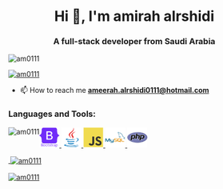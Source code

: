 <h1 align="center">Hi 👋, I'm amirah alrshidi</h1>
<h3 align="center">A full-stack developer from Saudi Arabia</h3>

<p align="left"> <img src="https://komarev.com/ghpvc/?username=am0111&label=Profile%20views&color=0e75b6&style=flat" alt="am0111" /> </p>

<p align="left"> <a href="https://github.com/ryo-ma/github-profile-trophy"><img src="https://github-profile-trophy.vercel.app/?username=am0111" alt="am0111" /></a> </p>


- 📫 How to reach me **ameerah.alrshidi0111@hotmail.com**


<h3 align="left">Languages and Tools:</h3>

<p><img align="left" src="https://github-readme-stats.vercel.app/api/top-langs?username=am0111&show_icons=true&locale=en&layout=compact" alt="am0111" /></p>
<p align="left"> <a href="https://getbootstrap.com" target="_blank" rel="noreferrer"> <img src="https://raw.githubusercontent.com/devicons/devicon/master/icons/bootstrap/bootstrap-plain-wordmark.svg" alt="bootstrap" width="40" height="40"/> </a> <a href="https://www.java.com" target="_blank" rel="noreferrer"> <img src="https://raw.githubusercontent.com/devicons/devicon/master/icons/java/java-original.svg" alt="java" width="40" height="40"/> </a> <a href="https://developer.mozilla.org/en-US/docs/Web/JavaScript" target="_blank" rel="noreferrer"> <img src="https://raw.githubusercontent.com/devicons/devicon/master/icons/javascript/javascript-original.svg" alt="javascript" width="40" height="40"/> </a> <a href="https://www.mysql.com/" target="_blank" rel="noreferrer"> <img src="https://raw.githubusercontent.com/devicons/devicon/master/icons/mysql/mysql-original-wordmark.svg" alt="mysql" width="40" height="40"/> </a> <a href="https://www.php.net" target="_blank" rel="noreferrer"> <img src="https://raw.githubusercontent.com/devicons/devicon/master/icons/php/php-original.svg" alt="php" width="40" height="40"/></p>

<p>&nbsp;<img align="center" src="https://github-readme-stats.vercel.app/api?username=am0111&show_icons=true&locale=en" alt="am0111" /></p>

<p><img align="center" src="https://github-readme-streak-stats.herokuapp.com/?user=am0111&" alt="am0111" /></p>


